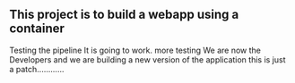 ## This project is to build a webapp using a container
Testing the pipeline
It is going to work.
more testing
We are now the Developers and we are building a new version of the application
this is just a patch............
